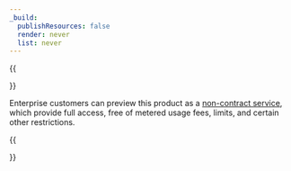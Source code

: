 ```yaml
---
_build:
  publishResources: false
  render: never
  list: never
---
```


{{<Aside type="note">}}

Enterprise customers can preview this product as a [non-contract service]((/fundamentals/account-and-billing/preview-services/)), which provide full access, free of metered usage fees, limits, and certain other restrictions.

{{</Aside>}}
